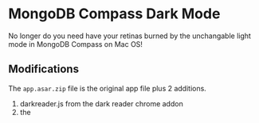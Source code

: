 # MongoDB Compass Dark Mode
No longer do you need have your retinas burned by the unchangable light mode in MongoDB Compass on Mac OS! 

## Modifications
The `app.asar.zip` file is the original app file plus 2 additions. 

1. darkreader.js from the dark reader chrome addon
2.  the <script> tag to link the javascript the html. No other modifications have been made.

_This file is simply hosted here to make it easier to drag and drop dark mode_
  
Original idea for Linux/Windows from [Reddit](https://www.reddit.com/r/mongodb/comments/mj1zr0/successfully_achieved_darkmode_for_mongodb_compass/)

Linux Users: your directory would looks something like `/usr/lib/mongodb-compass/resources` 
[This guy's script might also work](https://github.com/Pragalbha-Patil/mongodb-compass-dark-mode)

Windows Users: The zip file should work, just paste it into the correct MongoDB Compass directory for Windows

## TLDR (Mac file path); 
1. Download file 
2. navigate to `/Applications/MongoDB Compass/Contents/Resources` 
3. rename _app.asar_ (to make backup)
4. unzip `app.asar.zip` 
5. drag and drop `app.asar` file into `/Applications/MongoDB Compass/Contents/Resources` 

## Walkthrough (Mac file path):

1. Download [MongoDB Compass](https://www.mongodb.com/try/download/compass) (tested on version 1.28.1 on MacOS 10.15.7)
2. Download the dark mode `asar.zip` from this repo (original asar + dark reader chrome addon)
3. Once installed, go to the finder and click your `/Applications` folder
4. Find MongoDB Compass in the list and right click `Show Package Contents`
5. Click `/Contents`
6. Click `/Resources`
7. rename the original `app.asar` in `/Resources` to `app_original.asar`
8. copy the app.asar that you downloaded from this repo and paste it into the `/Resources` folder
9. Restart MongoDB Compass and it will be dark!

## Usage
Dark mode has no settings or toggle, it is just on.

## Failed?
If you want to revert back, simply **delete** the file _app.asar_ and **rename** the original _app_original.asar_ back to _app.asar_. \
Then Restart MongoDB Compass \
You can always delete the app and install it again

__*Script Coming Soon*__
